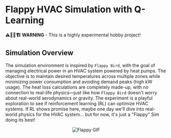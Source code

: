 # Flappy HVAC Simulation with Q-Learning


**⚠️👷🚧🏗️ WARNING** - This is a highly experimental hobby project!

## Simulation Overview

The simulation environment is inspired by `Flappy Bird`, with the goal of managing electrical power in an HVAC system powered by heat pumps. The objective is to maintain desired temperatures across multiple zones while minimizing power consumption and avoiding demand peaks (high kW usage). The heat loss calculations are completely made-up, with no connection to real-life physics—just like how `Flappy Bird` doesn't worry about real-world aerodynamics or gravity. The experiment is a playful exploration to see if reinforcement learning (RL) can optimize HVAC systems. If RL shows promise here, maybe one day we'll dive into real-world physics for the HVAC system... but for now, it's just a "Flappy" Sim doing its best!

<p align="center">
  <img src="https://github.com/bbartling/flappy-heat-pump/blob/develop/images/flappy_bird.gif" alt="Flappy GIF">
</p>

